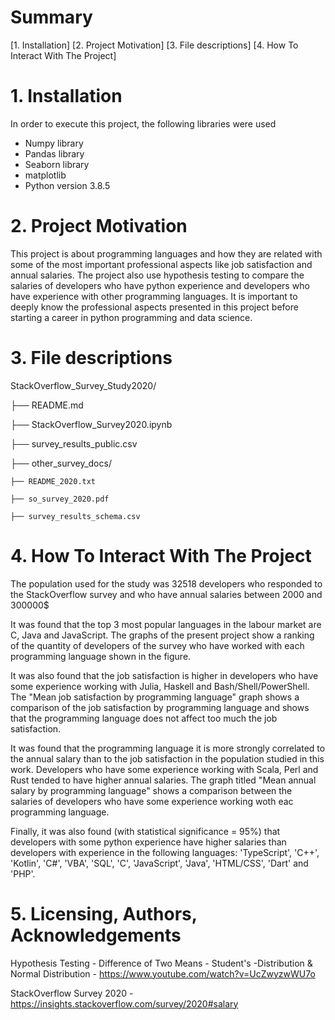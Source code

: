 # Summary

[1. Installation]
[2. Project Motivation]
[3. File descriptions]
[4. How To Interact With The Project]

# 1. Installation

In order to execute this project, the following libraries were used
- Numpy library
- Pandas library
- Seaborn library
- matplotlib
- Python version 3.8.5

# 2. Project Motivation

This project is about programming languages and how they are related with some of the most important professional aspects like job satisfaction and annual salaries. The project also use hypothesis testing to compare the salaries of developers who have python experience and developers who have experience with other programming languages. It is important to deeply know the professional aspects presented in this project before starting a career in python programming and data science.
 
# 3. File descriptions

StackOverflow_Survey_Study2020/

├── README.md

├── StackOverflow_Survey2020.ipynb

├── survey_results_public.csv

├── other_survey_docs/

    ├── README_2020.txt

    ├── so_survey_2020.pdf

    ├── survey_results_schema.csv


# 4. How To Interact With The Project

The population used for the study was 32518 developers who responded to the StackOverflow survey and who have annual salaries between 2000 and 300000$

It was found that the top 3 most popular languages in the labour market are C, Java and JavaScript. The graphs of the present project show a ranking of the quantity of developers of the survey who have worked with each programming language shown in the figure. 

It was also found that the job satisfaction is higher in developers who have some experience working with Julia, Haskell and Bash/Shell/PowerShell. The "Mean job satisfaction by programming language" graph shows a comparison of the job satisfaction by programming language and shows that the programming language does not affect too much the job satisfaction.

It was found that the programming language it is more strongly correlated to the annual salary than to the job satisfaction in the population studied in this work. Developers who have some experience working with Scala, Perl and Rust tended to have higher annual salaries. The graph titled "Mean annual salary by programming language" shows a comparison between the salaries of developers who have some experience working woth eac programming language.

Finally, it was also found (with statistical significance = 95%) that developers with some python experience have higher salaries than developers with experience in the following languages: 'TypeScript', 'C++', 'Kotlin', 'C#', 'VBA', 'SQL', 'C', 'JavaScript', 'Java', 'HTML/CSS', 'Dart' and 'PHP'.

# 5. Licensing, Authors, Acknowledgements

Hypothesis Testing - Difference of Two Means - Student's -Distribution & Normal Distribution - https://www.youtube.com/watch?v=UcZwyzwWU7o

StackOverflow Survey 2020 - https://insights.stackoverflow.com/survey/2020#salary
